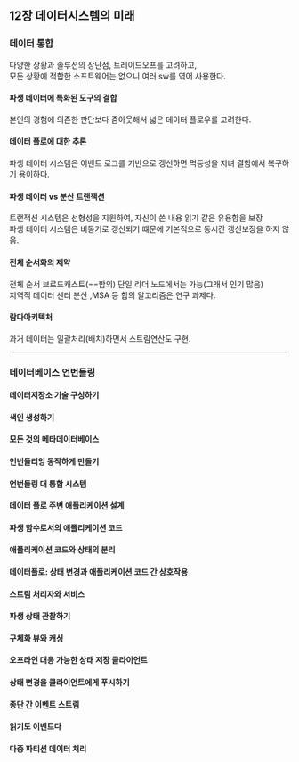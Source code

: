 ## 12장 데이터시스템의 미래

### 데이터 통합

다양한 상황과 솔루션의 장단점, 트레이드오프를 고려하고,  
모든 상황에 적합한 소프트웨어는 없으니 여러 sw를 엮어 사용한다.

#### 파생 데이터에 특화된 도구의 결합

본인의 경험에 의존한 판단보다 줌아웃해서 넓은 데이터 플로우를 고려한다.

#### 데이터 플로에 대한 추론

파생 데이터 시스템은 이벤트 로그를 기반으로 갱신하면 멱등성을 지녀 결함에서 복구하기 용이하다.

#### 파생 데이터 vs 분산 트랜잭션

트랜잭션 시스템은 선형성을 지원하여, 자신이 쓴 내용 읽기 같은 유용함을 보장  
파생 데이터 시스템은 비동기로 갱신되기 떄문에 기본적으로 동시간 갱신보장을 하지 않음.

#### 전체 순서화의 제약

전체 순서 브로드캐스트(==합의) 단일 리더 노드에서는 가능(그래서 인기 많음)  
지역적 데이터 센터 분산 ,MSA 등 합의 알고리즘은 연구 과제다.

#### 람다아키텍처

과거 데이터는 일괄처리(배치)하면서 스트림연산도 구현.

---

### 데이터베이스 언번들링

#### 데이터저장소 기술 구성하기

#### 색인 생성하기

#### 모든 것의 메타데이터베이스

#### 언번들리잉 동작하게 만들기

#### 언번들링 대 통합 시스템

#### 데이터 플로 주변 애플리케이션 설계

#### 파생 함수로서의 애플리케이션 코드

#### 애플리케이션 코드와 상태의 분리

#### 데이터플로: 상태 변경과 애플리케이션 코드 간 상호작용

#### 스트림 처리자와 서비스

#### 파생 상태 관찰하기

#### 구체화 뷰와 캐싱

#### 오프라인 대응 가능한 상태 저장 클라이언트

#### 상태 변경을 클라이언트에게 푸시하기

#### 종단 간 이벤트 스트림

#### 읽기도 이벤트다

#### 다중 파티션 데이터 처리